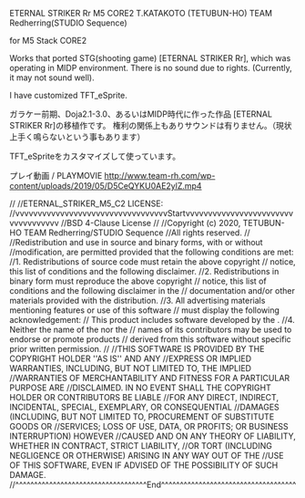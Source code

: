 ETERNAL STRIKER Rr M5 CORE2
T.KATAKOTO (TETUBUN-HO) TEAM Redherring(STUDIO Sequence) 

for M5 Stack CORE2

Works that ported STG(shooting game) [ETERNAL STRIKER Rr], which was operating in MIDP environment.
There is no sound due to rights. (Currently, it may not sound well).

I have customized TFT_eSprite.

ガラケー前期、Doja2.1-3.0、あるいはMIDP時代に作った作品 [ETERNAL STRIKER Rr]の移植作です。
権利の関係上もありサウンドは有りません。（現状上手く鳴らないという事もあります）

TFT_eSpriteをカスタマイズして使っています。

プレイ動画 / PLAYMOVIE
http://www.team-rh.com/wp-content/uploads/2019/05/D5CeQYKU0AE2ylZ.mp4

//
//ETERNAL_STRIKER_M5_C2 LICENSE:
//vvvvvvvvvvvvvvvvvvvvvvvvvvvvvvvvvvStartvvvvvvvvvvvvvvvvvvvvvvvvvvvvvvvvvvv
//BSD 4-Clause License
//
//Copyright (c) 2020, TETUBUN-HO TEAM Redherring/STUDIO Sequence
//All rights reserved.
//
//Redistribution and use in source and binary forms, with or without
//modification, are permitted provided that the following conditions are met:
//1. Redistributions of source code must retain the above copyright
//   notice, this list of conditions and the following disclaimer.
//2. Redistributions in binary form must reproduce the above copyright
//   notice, this list of conditions and the following disclaimer in the
//   documentation and/or other materials provided with the distribution.
//3. All advertising materials mentioning features or use of this software
//   must display the following acknowledgement:
//   This product includes software developed by the <organization>.
//4. Neither the name of the <organization> nor the
//   names of its contributors may be used to endorse or promote products
//   derived from this software without specific prior written permission.
//
//THIS SOFTWARE IS PROVIDED BY THE COPYRIGHT HOLDER ''AS IS'' AND ANY
//EXPRESS OR IMPLIED WARRANTIES, INCLUDING, BUT NOT LIMITED TO, THE IMPLIED
//WARRANTIES OF MERCHANTABILITY AND FITNESS FOR A PARTICULAR PURPOSE ARE
//DISCLAIMED. IN NO EVENT SHALL THE COPYRIGHT HOLDER OR CONTRIBUTORS BE LIABLE
//FOR ANY DIRECT, INDIRECT, INCIDENTAL, SPECIAL, EXEMPLARY, OR CONSEQUENTIAL 
//DAMAGES (INCLUDING, BUT NOT LIMITED TO, PROCUREMENT OF SUBSTITUTE GOODS OR 
//SERVICES; LOSS OF USE, DATA, OR PROFITS; OR BUSINESS INTERRUPTION) HOWEVER 
//CAUSED AND ON ANY THEORY OF LIABILITY, WHETHER IN CONTRACT, STRICT LIABILITY,
//OR TORT (INCLUDING NEGLIGENCE OR OTHERWISE) ARISING IN ANY WAY OUT OF THE 
//USE OF THIS SOFTWARE, EVEN IF ADVISED OF THE POSSIBILITY OF SUCH DAMAGE.
//^^^^^^^^^^^^^^^^^^^^^^^^^^^^^^^^^^^End^^^^^^^^^^^^^^^^^^^^^^^^^^^^^^^^^^^^
